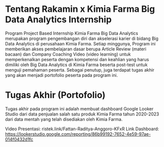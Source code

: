 # Tentang Rakamin x Kimia Farma Big Data Analytics Internship
Program Project Based Internship Kimia Farma Big Data Analytics merupakan program pengembangan diri dan akselerasi karier di bidang Big Data Analytics di perusahaan Kimia Farma. Setiap minggunya, Program ini memberikan akses pembelajaran dasar berupa Article Review (materi bacaan) dan Company Coaching Video (video learning) untuk memperkenalkan peserta dengan kompetensi dan keahlian yang harus dimiliki oleh Big Data Analytics di Kimia Farma beserta post-test untuk menguji pemahaman peserta. Sebagai penutup, juga terdapat tugas akhir yang akan menjadi portofolio peserta pada program ini.

# Tugas Akhir (Portofolio)
Tugas akhir pada program ini adalah membuat dashboard Google Looker Studio dari data penjualan salah satu produk Kimia Farma tahun 2020-2023 dari data mentah yang telah disediakan oleh Kimia Farma.

Video Presentasi: ristek.link/Fattan-Raditya-Anggoro-KFxR
Link Dashboard: https://lookerstudio.google.com/reporting/86b99192-7652-4e59-97ae-014f0432d1fc
